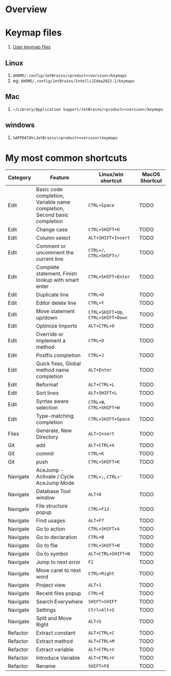 # Overview

# Keymap files
1. [User keymap files](https://www.jetbrains.com/help/idea/configuring-keyboard-and-mouse-shortcuts.html#custom_keymap_location)

## Linux
1. `$HOME/.config/JetBrains/<product><version>/keymaps`
1. eg. `$HOME/.config/JetBrains/IntelliJIdea2022.1/keymaps`

## Mac
1. `~/Library/Application Support/JetBrains/<product><version>/keymaps`

## windows
1. `%APPDATA%\JetBrains\<product><version>\keymaps`


# My most common shortcuts
|Category|Feature|Linux/win shortcut|MacOS Shortcut|
|---|---|---|---|
|Edit|Basic code completion, Variable name completion, Second basic completion|`CTRL+Space`|TODO|
|Edit|Change case|`CTRL+SHIFT+U`|TODO|
|Edit|Column select|`ALT+SHIFT+Insert`|TODO|
|Edit|Comment or uncomment the current line|`CTRL+/`, `CTRL+SHIFT+/`|TODO|
|Edit|Complete statement, Finish lookup with smart enter|`CTRL+SHIFT+Enter`|TODO|
|Edit|Duplicate line|`CTRL+D`|TODO|
|Edit|Editor delete line|`CTRL+Y`|TODO|
|Edit|Move statement up/down|`CTRL+SHIFT+Up`, `CTRL+SHIFT+Down`|TODO|
|Edit|Optimize Imports|`ALT+CTRL+O`|TODO|
|Edit|Override or implement a method|`CTRL+O`|TODO|
|Edit|Postfix completion|`CTRL+J`|TODO|
|Edit|Quick fixes, Global method name completion|`ALT+Enter`|TODO|
|Edit|Reformat|`ALT+CTRL+L`|TODO|
|Edit|Sort lines|`ALT+SHIFT+L`|TODO|
|Edit|Syntax aware selection|`CTRL+W`, `CTRL+SHIFT+W`|TODO|
|Edit|Type-matching completion|`CTRL+SHIFT+Space`|TODO|
|Files|Generate, New Directory|`ALT+Insert`|TODO|
|Git|add|`ALT+CTRL+A`|TODO|
|Git|commit|`CTRL+K`|TODO|
|Git|push|`CTRL+SHIFT+K`|TODO|
|Navigate|AceJump - Activate / Cycle AceJump Mode|`CTRL+;`, `CTRL+'`|TODO|
|Navigate|Database Tool window|`ALT+D`|TODO|
|Navigate|File structure popup|`CTRL+F12`|TODO|
|Navigate|Find usages|`ALT+F7`|TODO|
|Navigate|Go to action|`CTRL+SHIFT+A`|TODO|
|Navigate|Go to declaration|`CTRL+B`|TODO|
|Navigate|Go to file|`CTRL+SHIFT+N`|TODO|
|Navigate|Go to symbol|`ALT+CTRL+SHIFT+N`|TODO|
|Navigate|Jump to next error|`F2`|TODO|
|Navigate|Move caret to next word|`CTRL+Right`|TODO|
|Navigate|Project view|`ALT+1`|TODO|
|Navigate|Recent files popup|`CTRL+E`|TODO|
|Navigate|Search Everywhere|`SHIFT+SHIFT`|TODO|
|Navigate|Settings|`Ctrl+Alt+S`|TODO|
|Navigate|Split and Move Right|`ALT+S`|TODO|
|Refactor|Extract constant|`ALT+CTRL+C`|TODO|
|Refactor|Extract method|`ALT+CTRL+M`|TODO|
|Refactor|Extract variable|`ALT+CTRL+V`|TODO|
|Refactor|Introduce Variable|`ALT+CTRL+V`|TODO|
|Refactor|Rename|`SHIFT+F6`|TODO|
